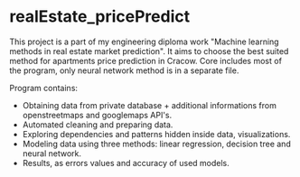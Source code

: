 # realEstate_pricePredict

This project is a part of my engineering diploma work "Machine learning methods in real estate market prediction".
It aims to choose the best suited method for apartments price prediction in Cracow.
Core includes most of the program, only neural network method is in a separate file.

Program contains:
- Obtaining data from private database + additional informations from openstreetmaps and googlemaps API's.
- Automated cleaning and preparing data.
- Exploring dependencies and patterns hidden inside data, visualizations.
- Modeling data using three methods: linear regression, decision tree and neural network.
- Results, as errors values and accuracy of used models.
